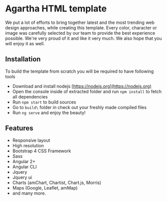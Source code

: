 # Agartha HTML template

We put a lot of efforts to bring together latest and the most trending web design approaches, while creating this template.
Every color, character or image was carefully selected by our team to provide the best experience possible.
We're very proud of it and like it very much. We also hope that you will enjoy it as well.


## Installation

To build the template from scratch you will be required to have following tools
* Download and install nodejs [https://nodejs.org](https://nodejs.org)
* Open the console inside of extracted folder and run `npm install` to fetch all dependencies
* Run `npm start` to build sources
* Go to `build\` folder in check out your freshly made compiled files
* Run `ng serve` and enjoy the beauty!
 
## Features
* Responsive layout
* High resolution
* Bootstrap 4 CSS Framework
* Sass
* Angular 2+
* Angular CLI
* Jquery
* Jquery ui
* Charts (amChart, Chartist, Chart.js, Morris)
* Maps (Google, Leaflet, amMap)
* and many more.
